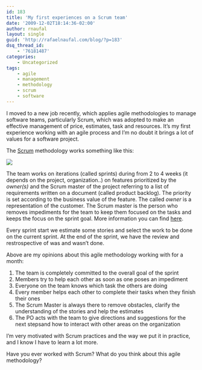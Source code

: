 ```yaml
---
id: 183
title: 'My first experiences on a Scrum team'
date: '2009-12-02T18:14:36-02:00'
author: rnaufal
layout: single
guid: 'http://rafaelnaufal.com/blog/?p=183'
dsq_thread_id:
    - '76181487'
categories:
    - Uncategorized
tags:
    - agile
    - management
    - methodology
    - scrum
    - software
---
```


I moved to a new job recently, which applies agile methodologies to manage software teams, particularly Scrum, which was adopted to make an effective management of price, estimates, task and resources. It’s my first experience working with an agile process and I’m no doubt it brings a lot of values for a software project.

The [Scrum](http://en.wikipedia.org/wiki/Scrum_(development)) methodology works something like this:

![](http://www.methodsandtools.com/archive/scrum1.gif)

The team works on iterations (called sprints) during from 2 to 4 weeks (it depends on the project, organization..) on features prioritized by the *owner(s)* and the Scrum master of the project referring to a list of requirements written on a document (called product backlog). The priority is set according to the business value of the feature. The called *owner* is a representation of the customer. The Scrum master is the person who removes impediments for the team to keep them focused on the tasks and keeps the focus on the sprint goal. More information you can find [here](http://en.wikipedia.org/wiki/Scrum_(development)).

Every sprint start we estimate some stories and select the work to be done on the current sprint. At the end of the sprint, we have the review and restrospective of was and wasn’t done.

Above are my opinions about this agile methodology working with for a month:

1. The team is completely committed to the overall goal of the sprint
2. Members try to help each other as soon as one poses an impediment
3. Everyone on the team knows which task the others are doing
4. Every member helps each other to complete their tasks when they finish their ones
5. The Scrum Master is always there to remove obstacles, clarify the understanding of the stories and help the estimates
6. The PO acts with the team to give directions and suggestions for the next stepsand how to interact with other areas on the organization

I’m very motivated with Scrum practices and the way we put it in practice, and I know I have to learn a lot more.

Have you ever worked with Scrum? What do you think about this agile methodology?
